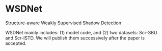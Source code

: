 # WSDNet
Structure-aware Weakly Supervised Shadow Detection

WSDNet mainly includes: (1) model code, and (2) two datasets: Scr-SBU and Scr-ISTD. We will publish them successively after the paper is accepted.
